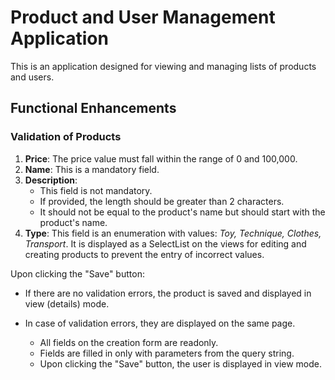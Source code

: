 # Product and User Management Application

This is an application designed for viewing and managing lists of products and users.

## Functional Enhancements

### Validation of Products

1. **Price**: The price value must fall within the range of 0 and 100,000.
2. **Name**: This is a mandatory field.
3. **Description**: 
   - This field is not mandatory.
   - If provided, the length should be greater than 2 characters.
   - It should not be equal to the product's name but should start with the product's name.
4. **Type**: This field is an enumeration with values: *Toy, Technique, Clothes, Transport*. It is displayed as a SelectList on the views for editing and creating products to prevent the entry of incorrect values.

Upon clicking the "Save" button:
- If there are no validation errors, the product is saved and displayed in view (details) mode.
- In case of validation errors, they are displayed on the same page.


   - All fields on the creation form are readonly.
   - Fields are filled in only with parameters from the query string.
   - Upon clicking the "Save" button, the user is displayed in view mode.

